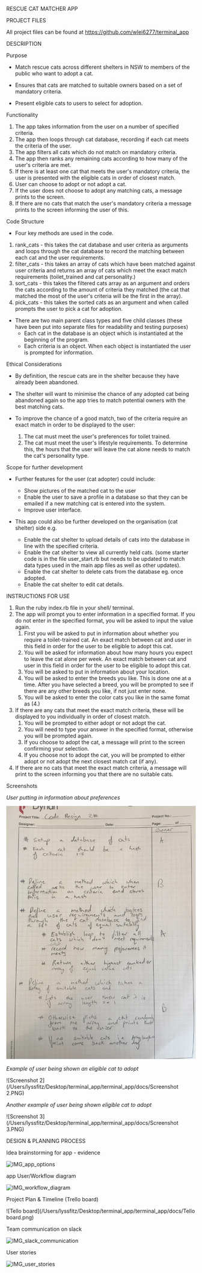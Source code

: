 RESCUE CAT MATCHER APP



PROJECT FILES

All project files can be found at https://github.com/wlei6277/terminal_app



DESCRIPTION

Purpose

- Match rescue cats across different shelters in NSW to members of the public who want to adopt a cat. 

- Ensures that cats are matched to suitable owners based on a set of mandatory criteria.

- Present eligible cats to users to select for adoption.

  

Functionality

1. The app takes information from the user on a number of specified criteria.
2. The app then loops through cat database, recording if each cat meets the criteria of the user.
3. The app filters all cats which do not match on mandatory criteria.
4. The app then ranks any remaining cats according to how many of the user's criteria are met.
5. If there is at least one cat that meets the user's mandatory criteria, the user is presented with the eligible cats in order of closest match. 
6. User can choose to adopt or not adopt a cat. 
7. If the user does not choose to adopt any matching cats, a message prints to the screen.
8. If there are no cats that match the user's mandatory criteria a message prints to the screen informing the user of this. 



Code Structure

* Four key methods are used in the code. 

1. rank_cats - this takes the cat database and user criteria as arguments and loops through the cat database to record the matching between each cat and the user requirements. 
2. filter_cats - this takes an array of cats which have been matched against user criteria and returns an array of cats which meet the exact match requirements (toilet_trained and cat personality.) 
3. sort_cats - this takes the filtered cats array as an argument and orders the cats according to the amount of criteria they matched (the cat that matched the most of the user's criteria will be the first in the array).
4. pick_cats - this takes the sorted cats as an argument and when called prompts the user to pick a cat for adoption. 

* There are two main parent class types and five child classes (these have been put into separate files for readability and testing purposes)
  * Each cat in the database is an object which is instantiated at the beginning of the program.
  * Each criteria is an object. When each object is instantiated the user is prompted for information. 



Ethical Considerations

* By definition, the rescue cats are in the shelter because they have already been abandoned.

* The shelter will want to minimise the chance of any adopted cat being abandoned again so the app tries to match potential owners with the best matching cats.

* To improve the chance of a good match, two of the criteria require an exact match in order to be displayed to the user:

  1. The cat must meet the user's preferences for toilet trained. 
  2. The cat must meet the user's lifestyle requirements. To determine this, the hours that the user will leave the cat alone needs to match the cat's personality type. 

  

Scope for further development 

* Further features for the user (cat adopter) could include:

  - Show pictures of the matched cat to the user
  - Enable the user to save a profile in a database so that they can be emailed if a new matching cat is entered into the system. 
  - Improve user interface.

* This app could also be further developed on the organisation (cat shelter) side e.g.

  * Enable the cat shelter to upload details of cats into the database in line with the specified criteria.
  * Enable the cat shelter to view all currently held cats. (some starter code is in the file user_start.rb but needs to be updated to match data types used in the main app files as well as other updates).
  * Enable the cat shelter to delete cats from the database eg. once adopted.
  * Enable the cat shelter to edit cat details. 

  

INSTRUCTIONS FOR USE

1. Run the ruby index.rb file in your shell/ terminal.
2. The app will prompt you to enter information in a specified format. If you do not enter in the specified format, you will be asked to input the value again.
   1. First you will be asked to put in information about whether you require a toilet-trained cat. An exact match between cat and user in this field in order for the user to be eligible to adopt this cat.   
   2. You will be asked for information about how many hours you expect to leave the cat alone per week. An exact match between cat and user in this field in order for the user to be eligible to adopt this cat.    
   3. You will be asked to put in information about your location. 
   4. You will be asked to enter the breeds you like. This is done one at a time. After you have selected a breed, you will be prompted to see if there are any other breeds you like, if not just enter none.
   5. You will be asked to enter the color cats you like in the same fomat as (4.)
3. If there are any cats that meet the exact match criteria, these will be displayed to you individually in order of closest match. 
   1. You will be prompted to either adopt or not adopt the cat.
   2. You will need to type your answer in the specified format, otherwise you will be prompted again.
   3. If you choose to adopt the cat, a message will print to the screen confirming your selection. 
   4. If you choose not to adopt the cat, you will be prompted to either adopt or not adopt the next closest match cat (if any). 
4. If there are no cats that meet the exact match criteria, a message will print to the screen informing you that there are no suitable cats. 



Screenshots

*User putting in information about preferences*

![](https://github.com/wlei6277/terminal_app/blob/master/docs/IMG_initial_code_design.jpeg "")



*Example of user being shown an eligible cat to adopt*

![Screenshot 2](/Users/lyssfitz/Desktop/terminal_app/terminal_app/docs/Screenshot 2.PNG)

*Another example of user being shown eligible cat to adopt*

![Screenshot 3](/Users/lyssfitz/Desktop/terminal_app/terminal_app/docs/Screenshot 3.PNG)

DESIGN & PLANNING PROCESS

Idea brainstorming for app - evidence

![IMG_app_options](/Users/lyssfitz/Desktop/terminal_app/terminal_app/docs/IMG_app_options.jpg)

app User/Workflow diagram 

![IMG_workflow_diagram](/Users/lyssfitz/Desktop/terminal_app/terminal_app/docs/IMG_workflow_diagram.jpeg)

Project Plan & Timeline (Trello board)

![Tello board](/Users/lyssfitz/Desktop/terminal_app/terminal_app/docs/Tello board.png)



Team communication on slack

![IMG_slack_communication](/Users/lyssfitz/Desktop/terminal_app/terminal_app/docs/IMG_slack_communication.png)



User stories

![IMG_user_stories](/Users/lyssfitz/Desktop/terminal_app/terminal_app/docs/IMG_user_stories.jpeg)